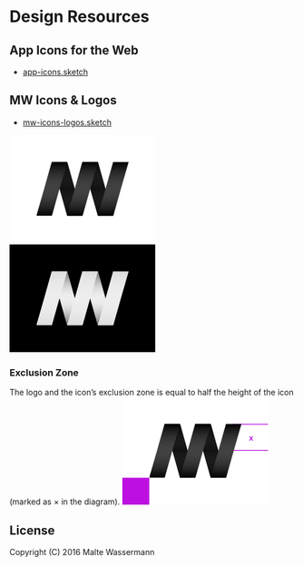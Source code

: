 # Design Resources

## App Icons for the Web
- [app-icons.sketch](app-icons.sketch)

## MW Icons & Logos
- [mw-icons-logos.sketch](mw-icons-logos.sketch)

![MW icon white](mw-icon-white.png)
![MW icon black](mw-icon-black.png)

### Exclusion Zone
The logo and the icon’s exclusion zone is equal to half the height of the icon (marked as × in the diagram).
![MW exclusion zone](mw-icon-white-exclusion-zone.png)

## License
Copyright (C) 2016 Malte Wassermann
